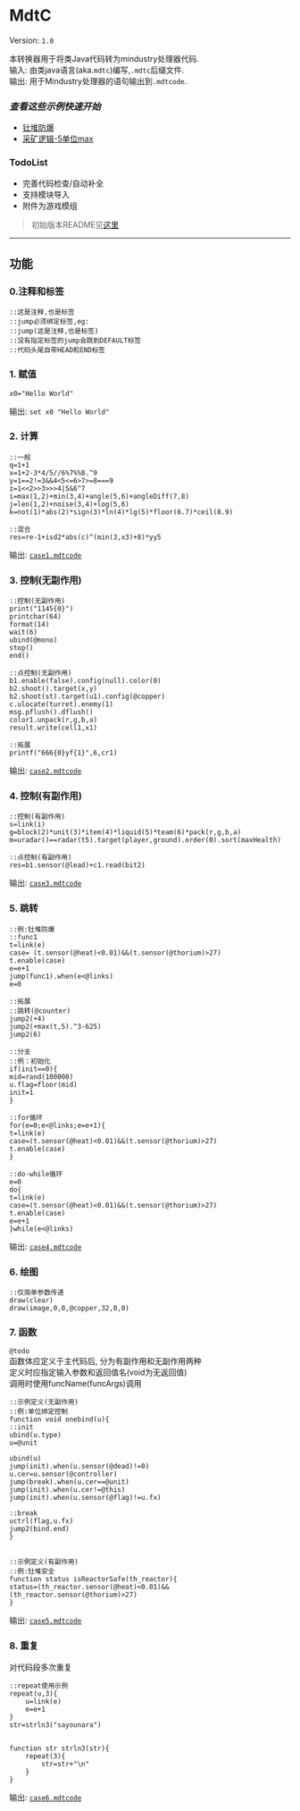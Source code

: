 # MdtC
Version: `1.0`

本转换器用于将类Java代码转为mindustry处理器代码.  
输入: 由类java语言(aka.`mdtc`)编写,`.mdtc`后缀文件.  
输出: 用于Mindustry处理器的语句输出到`.mdtcode`.

### *查看这些示例快速开始*
- [钍堆防爆](sample_cases/failsafe_钍堆.mdtc)
- [采矿逻辑-5单位max](sample_cases/mine%20u5.mdtc)


### TodoList
- 完善代码检查/自动补全
- 支持模块导入
- 附件为游戏模组

> 初始版本README见[这里](./readme_original.txt)
---

## 功能

### 0.注释和标签
```githubexpressionlanguage
::这是注释,也是标签
::jump必须绑定标签,eg:
::jump(这是注释,也是标签)
::没有指定标签的jump会跳到DEFAULT标签
::代码头尾自带HEAD和END标签
```

### 1. 赋值
```githubexpressionlanguage
x0="Hello World"
```

输出: `set x0 "Hello World"`


### 2. 计算
```githubexpressionlanguage
::一般
q=1+1
x=1+2-3*4/5//6%7%%8.^9
y=1==2!=3&&4<5<=6>7>=8===9
z=1<<2>>3>>>4|5&6^7
i=max(1,2)+min(3,4)+angle(5,6)+angleDiff(7,8)
j=len(1,2)+noise(3,4)+log(5,6)
k=not(1)*abs(2)*sign(3)*ln(4)*lg(5)*floor(6.7)*ceil(8.9)

::混合
res=re-1+isd2*abs(c)^(min(3,x3)+8)*yy5
```
输出: [`case1.mdtcode`](./sample_cases/case1.mdtcode)


### 3. 控制(无副作用)
```githubexpressionlanguage
::控制(无副作用)
print("1145{0}")
printchar(64)
format(14)
wait(6)
ubind(@mono)
stop()
end()

::点控制(无副作用)
b1.enable(false).config(null).color(0)
b2.shoot().target(x,y)
b2.shoot(st).target(u1).config(@copper)
c.ulocate(turret).enemy(1)
msg.pflush().dflush()
color1.unpack(r,g,b,a)
result.write(cell1,x1)
```
```githubexpressionlanguage
::拓展
printf("666{0}yf{1}",6,cr1)
```
输出: [`case2.mdtcode`](./sample_cases/case2.mdtcode)


### 4. 控制(有副作用)
```githubexpressionlanguage
::控制(有副作用)
s=link(i)
g=block(2)*unit(3)*item(4)*liquid(5)*team(6)*pack(r,g,b,a)
m=uradar()==radar(t5).target(player,ground).order(0).sort(maxHealth)

::点控制(有副作用)
res=b1.sensor(@lead)+c1.read(bit2)
```
输出: [`case3.mdtcode`](./sample_cases/case3.mdtcode)


### 5. 跳转
```githubexpressionlanguage
::例:钍堆防爆
::func1
t=link(e)
case= (t.sensor(@heat)<0.01)&&(t.sensor(@thorium)>27)
t.enable(case)
e=e+1
jump(func1).when(e<@links)
e=0
```
```githubexpressionlanguage
::拓展
::跳转(@counter)
jump2(+4)
jump2(+max(t,5).^3-625)
jump2(6)

::分支
::例：初始化
if(init==0){
mid=rand(100000)
u.flag=floor(mid)
init=1
}

::for循环
for(e=0;e<@links;e=e+1){
t=link(e)
case=(t.sensor(@heat)<0.01)&&(t.sensor(@thorium)>27)
t.enable(case)
}

::do-while循环
e=0
do{
t=link(e)
case=(t.sensor(@heat)<0.01)&&(t.sensor(@thorium)>27)
t.enable(case)
e=e+1
}while(e<@links)
```
输出: [`case4.mdtcode`](./sample_cases/case4.mdtcode)


### 6. 绘图
```githubexpressionlanguage
::仅简单参数传递
draw(clear)
draw(image,0,0,@copper,32,0,0)
```


### 7. 函数
`@todo`  
函数体应定义于主代码后, 分为有副作用和无副作用两种  
定义时应指定输入参数和返回值名(void为无返回值)  
调用时使用funcName(funcArgs)调用
```githubexpressionlanguage
::示例定义(无副作用)
::例:单位绑定控制
function void onebind(u){
::init
ubind(u.type)
u=@unit

ubind(u)
jump(init).when(u.sensor(@dead)!=0)
u.cer=u.sensor(@controller)
jump(break).when(u.cer==@unit)
jump(init).when(u.cer!=@this)
jump(init).when(u.sensor(@flag)!=u.fx)

::break
uctrl(flag,u.fx)
jump2(bind.end)
}


::示例定义(有副作用)
::例:钍堆安全
function status isReactorSafe(th_reactor){
status=(th_reactor.sensor(@heat)<0.01)&&(th_reactor.sensor(@thorium)>27)
}
```
输出: [`case5.mdtcode`](./sample_cases/case5.mdtcode)


### 8. 重复
对代码段多次重复
```githubexpressionlanguage
::repeat使用示例
repeat(u,3){
	u=link(e)
	e=e+1
}
str=strln3("sayounara")


function str strln3(str){
	repeat(3){
		str=str+"\n"
	}
}
```
输出: [`case6.mdtcode`](./sample_cases/case6.mdtcode)
